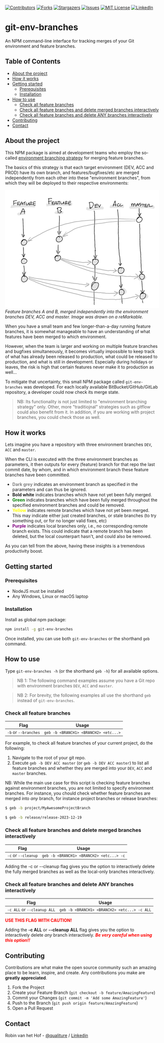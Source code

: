 [![Contributors][contributors-shield]][contributors-url]
[![Forks][forks-shield]][forks-url]
[![Stargazers][stars-shield]][stars-url]
[![Issues][issues-shield]][issues-url]
[![MIT License][license-shield]][license-url]
[![LinkedIn][linkedin-shield]][linkedin-url]

# git-env-branches 

An NPM command-line interface for tracking merges of your Git environment and feature branches.

<!-- TABLE OF CONTENTS -->
## Table of Contents

* [About the project](#about-the-project)
* [How it works](#how-it-works)
* [Getting started](#getting-started)
    * [Prerequisites](#prerequisites)
    * [Installation](#installation)
* [How to use](#how-to-use)
    * [Check all feature branches](#check-all-feature-branches)
    * [Check all feature branches and delete merged branches interactively](#check-all-feature-branches-and-delete-merged-branches-interactively)
    * [Check all feature branches and delete ANY branches interactively](#check-all-feature-branches-and-delete-any-branches-interactively)
* [Contributing](#contributing)
* [Contact](#contact)

<!-- ABOUT THE PROJECT -->
## About the project

This NPM package is aimed at development teams who employ the so-called [environment branching strategy](https://www.wearefine.com/news/insights/env-branching-with-git/) for merging feature branches.

The basics of this strategy is that each target environment (DEV, ACC and PROD) have its own branch, and features/bugfixes/etc are merged independently from each other into these "environment branches", from which they will be deployed to their respective environments:

![Merging into environment branches](env-branching.png)
*Feature branches A and B, merged independently into the environment branches DEV, ACC and master. Image was drawn on a reMarkable.*

When you have a small team and few longer-than-a-day running feature branches, it is somewhat manageable to have an understanding of what features have been merged to which environment. 

However, when the team is larger and working on multiple feature branches and bugfixes simultaneously, it becomes virtually impossible to keep track of what has already been released to production, what could be released to production, and what is still in development. Especially during holidays or leaves, the risk is high that certain features never make it to production as well...

To mitigate that uncertainty, this small NPM package called `git-env-branches` was developed. For each locally available BitBucket/GitHub/GitLab repository, a developer could now check its merge state.

> NB: Its functionality is not just limited to "environment branching strategy" only. Other, more "traditiojnal" strategies such as gitflow could also benefit from it. In addition, if you are working with project branches, you could check those as well.

<!-- HOW IT WORKS -->
## How it works

Lets imagine you have a repository with three environment branches `DEV`, `ACC` and `master`.

When the CLI is executed with the three environment branches as parameters, it then outputs for every (feature) branch for that repo the last commit date, by whom, and in which environment branch these feature branches have been committed.

 * <b style="color: grey">Dark grey</b> indicates an environment branch as specified in the parameters and can thus be ignored.
 * <b>Bold white</b> indicates branches which have not yet been fully merged.
 * <b style="color: green">Green</b> indicates branches which have been fully merged throughout the specified environment branches and could be removed.
 * <b style="color: yellow">Yellow</b> indicates remote branches which have not yet been merged. This may indicate either just created branches, or stale branches (to try something out, or for no longer valid fixes, etc)
 * <b style="color: purple">Purple</b> indicates local branches only, i.e., no corresponding remote branch exists. This could indicate that a remote branch has been deleted, but the local counterpart hasn't, and could also be removed.

As you can tell from the above, having these insights is a tremendous productivity boost. 

<!-- GETTING STARTED -->
## Getting started

### Prerequisites

* NodeJS must be installed
* Any Windows, Linux or macOS laptop

### Installation

Install as global npm package:

```sh
npm install -g git-env-branches
```

Once installed, you can use both `git-env-branches` or the shorthand `geb` command.

<!-- USAGE EXAMPLES -->
## How to use

Type `git-env-branches -h` (or the shorthand `geb -h`) for all available options.

> NB 1: The following command examples assume you have a Git repo with environment branches `DEV`, `ACC` and `master`.

> NB 2: For brevity, the following examples all use the shorthand `geb` instead of `git-env-branches`.

### Check all feature branches

| Flag | Usage |
|---|---|
| `-b` or `--branches` | `geb -b <BRANCH1> <BRANCH2> <etc...>` |

For example, to check all feature branches of your current project, do the following:

1. Navigate to the root of your git repo.
2. Execute `geb -b DEV ACC master` (or `geb -b DEV ACC master`) to list all feature branches and whether they are merged into your `DEV`, `ACC` and `master` branches.

NB: While the main use case for this script is checking feature branches against environment branches, you are not limited to specify environment branches. For instance, you chould check whether feature branches are merged into *any* branch, for instance project branches or release branches:

```sh
$ geb -b project/MyAwesomeProjectBranch
```

```sh
$ geb -b release/release-2023-12-19
```

### Check all feature branches and delete merged branches interactively

| Flag | Usage |
|---|---|
| `-c` or `--cleanup` | `geb -b <BRANCH1> <BRANCH2> <etc...> -c` |

Adding the -c or --cleanup flag gives you the option to interactively delete the fully merged branches as well as the local-only branches interactively.

### Check all feature branches and delete ANY branches interactively

| Flag | Usage |
|---|---|
| `-c ALL` or `--cleanup ALL` | `geb -b <BRANCH1> <BRANCH2> <etc...> -c ALL` |

<b style="color: red">**USE THIS FLAG WITH CAUTION!**</b>

Adding the **-c ALL** or **--cleanup ALL** flag gives you the option to interactively delete *any* branch interactively.  <b style="color: red">_Be very careful when using this option!!_</b>




<!-- CONTRIBUTING -->
## Contributing

Contributions are what make the open source community such an amazing place to be learn, inspire, and create. Any contributions you make are **greatly appreciated**.

1. Fork the Project
2. Create your Feature Branch (`git checkout -b feature/AmazingFeature`)
3. Commit your Changes (`git commit -m 'Add some AmazingFeature'`)
4. Push to the Branch (`git push origin feature/AmazingFeature`)
5. Open a Pull Request



<!-- CONTACT -->
## Contact

Robin van het Hof - [@qualiture](https://twitter.com/qualiture) / [Linkedin](https://linkedin.com/in/robinvanhethof)

<!-- MARKDOWN LINKS & IMAGES -->
<!-- https://www.markdownguide.org/basic-syntax/#reference-style-links -->
[contributors-shield]: https://img.shields.io/github/contributors/qualiture/git-env-branches.svg?style=flat-square
[contributors-url]: https://github.com/qualiture/git-env-branches/graphs/contributors
[forks-shield]: https://img.shields.io/github/forks/qualiture/git-env-branches.svg?style=flat-square
[forks-url]: https://github.com/qualiture/git-env-branches/network/members
[stars-shield]: https://img.shields.io/github/stars/qualiture/git-env-branches.svg?style=flat-square
[stars-url]: https://github.com/qualiture/git-env-branches/stargazers
[issues-shield]: https://img.shields.io/github/issues/qualiture/git-env-branches.svg?style=flat-square
[issues-url]: https://github.com/qualiture/git-env-branches/issues
[license-shield]: https://img.shields.io/github/license/qualiture/git-env-branches.svg?style=flat-square
[license-url]: https://github.com/qualiture/git-env-branches/blob/master/LICENSE
[linkedin-shield]: https://img.shields.io/badge/-LinkedIn-black.svg?style=flat-square&logo=linkedin&colorB=555
[linkedin-url]: https://linkedin.com/in/robinvanhethof
